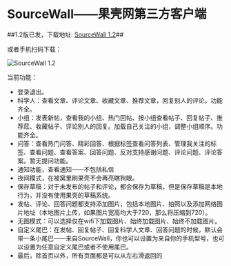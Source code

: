 SourceWall——果壳网第三方客户端
==========

##1.2版已发，下载地址: [SourceWall 1.2](https://raw.githubusercontent.com/NashLegend/SourceWall/master/app/release/SourceWall.apk)##

或者手机扫码下载：

![SourceWall 1.2](http://i.imgur.com/j7XlnME.png)

当前功能：

- 登录退出。
- 科学人：查看文章、评论文章、收藏文章、推荐文章，回复别人的评论。功能齐全。
- 小组：发表新帖，查看我的小组、热门回帖、按小组查看帖子、回复帖子、推荐苊、收藏帖子、评论别人的回复。加载自己关注的小组，调整小组顺序。功能齐全。
- 问答：查看热门问答、精彩回答、根据标签查看问答列表、管理我关注的标签、查看问题、查看答案、回答问题、反对支持感谢问题、评论问题、评论答案。暂无提问功能。
- 通知功能，查看通知——不包括私信
- 夜间模式，在被窝里刷果壳不会再亮瞎狗眼。
- 保存草稿：对于未发布的帖子和评论，都会保存为草稿，但是保存草稿是本地行为，并没有使用果壳的草稿系统。
- 发帖、评论、回答问题都支持添加图片，包括本地图片、拍照以及添加网络图片地址（本地图片上传，如果图片宽高均大于720，那么将压缩到720）。
- 无图模式：可以选择仅在wifi下加载图片、始终加载图片、始终不加载图片。
- 自定义尾巴：在发帖、回复帖子、回复科学人文章、回答问题的时候，默认会带一条小尾巴——来自SourceWall，你也可以设置为来自你的手机型号，也可以设置为任意自定义尾巴或者不使用尾巴。
- 最后，除首页以外，所有页面都是可以从左右滑返回的